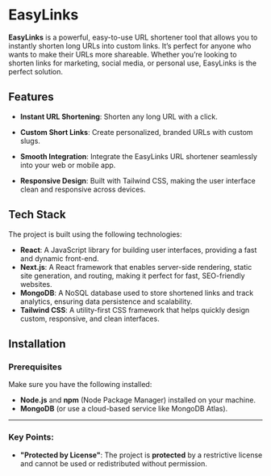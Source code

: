 # EasyLinks

**EasyLinks** is a powerful, easy-to-use URL shortener tool that allows you to instantly shorten long URLs into custom links. It’s perfect for anyone who wants to make their URLs more shareable. Whether you’re looking to shorten links for marketing, social media, or personal use, EasyLinks is the perfect solution.



## Features
- **Instant URL Shortening**: Shorten any long URL with a click.
- **Custom Short Links**: Create personalized, branded URLs with custom slugs.

- **Smooth Integration**: Integrate the EasyLinks URL shortener seamlessly into your web or mobile app.
- **Responsive Design**: Built with Tailwind CSS, making the user interface clean and responsive across devices.

## Tech Stack
The project is built using the following technologies:
- **React**: A JavaScript library for building user interfaces, providing a fast and dynamic front-end.
- **Next.js**: A React framework that enables server-side rendering, static site generation, and routing, making it perfect for fast, SEO-friendly websites.
- **MongoDB**: A NoSQL database used to store shortened links and track analytics, ensuring data persistence and scalability.
- **Tailwind CSS**: A utility-first CSS framework that helps quickly design custom, responsive, and clean interfaces.

## Installation

### Prerequisites
Make sure you have the following installed:
- **Node.js** and **npm** (Node Package Manager) installed on your machine.
- **MongoDB** (or use a cloud-based service like MongoDB Atlas).


---

### Key Points:
- **"Protected by License"**: The project is **protected** by a restrictive license and cannot be used or redistributed without permission.

